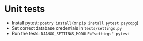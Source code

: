 # Unit tests

- Install pytest: `poetry install` (or `pip install pytest psycopg`)
- Set correct database credentials in `tests/settings.py`
- Run the tests: `DJANGO_SETTINGS_MODULE="settings" pytest`